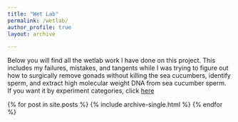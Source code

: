 ```yaml
---
title: "Wet Lab"
permalink: /wetlab/
author_profile: true
layout: archive

---
```


Below you will find all the wetlab work I have done on this project. This includes my failures, mistakes, and tangents while I was trying to figure out how to surgically remove gonads without killing the sea cucumbers, identify sperm, and extract high molecular weight DNA from sea cucumber sperm. If you want it by experiment categories, click [here](/wetlab-categories/)

{% for post in site.posts %}
  {% include archive-single.html %}
{% endfor %}
